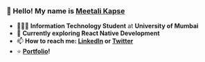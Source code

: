 ### 👋 Hello! My name is [Meetali Kapse](https://meetalik8.github.io/portfolio/)

-   👩🏾‍💻 **Information Technology Student** at **University of Mumbai**
-   🌱 **Currently exploring React Native Development**
-   📫 **How to reach me: [LinkedIn](https://www.linkedin.com/in/meetalikapse/) or [Twitter](https://twitter.com/meetsshutup)**
-   ⭐ **[Portfolio]([http://meetalikapse.me/](https://portfolio-meetalik8s-projects.vercel.app/))!**
